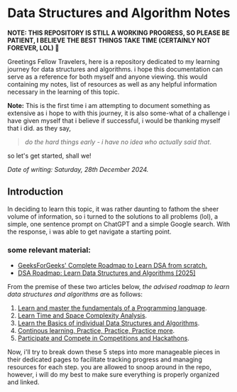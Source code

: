 # Data Structures and Algorithm Notes

**NOTE: THIS REPOSITORY IS STILL A WORKING PROGRESS, SO PLEASE BE PATIENT, I BELIEVE THE BEST THINGS TAKE TIME (CERTAINLY NOT FOREVER, LOL) 🚧**

Greetings Fellow Travelers, here is a repository dedicated to my learning journey for data structures and algorithms. i hope this documentation can serve as a reference for both myself and anyone viewing. this would containing my notes, list of resources as well as any helpful information necessary in the learning of this topic.

**Note:** This is the first time i am attempting to document something as extensive as i hope to with this journey, it is also some-what of a challenge i have given myself that i believe if successful, i would be thanking myself that i did.
as they say,

> _do the hard things early - i have no idea who actually said that_.

so let's get started, shall we!

_Date of writing: Saturday, 28th December 2024._

## Introduction

In deciding to learn this topic, it was rather daunting to fathom the sheer volume of information, so i turned to the solutions to all problems (lol), a simple, one sentence prompt on ChatGPT and a simple Google search. With the response, i was able to get navigate a starting point.

### some relevant material:

- [GeeksForGeeks' Complete Roadmap to Learn DSA from scratch.](https://www.geeksforgeeks.org/complete-roadmap-to-learn-dsa-from-scratch/)
- [DSA Roadmap: Learn Data Structures and Algorithms [2025]](https://www.scaler.com/blog/dsa-roadmap/)

From the premise of these two articles below, *the advised roadmap to learn data structures and algorithms a*re as follows:

1. [Learn and master the fundamentals of a Programming language](./01-learning-a-language-for-dsa/introduction.md).
2. [Learn Time and Space Complexity Analysis](./02-time-and-space-complexity/introduction.md).
3. [Learn the Basics of individual Data Structures and Algorithms](./03-leaning-individual-dsa/introduction.md).
4. [Continous learning, Practice, Practice, Practice more](./04-continous-learnig-and-practice/index.md).
5. [Participate and Compete in Competitions and Hackathons](./05-competing/index.md).

Now, i'll try to break down these 5 steps into more manageable pieces in their dedicated pages to facilitate tracking progress and managing resources for each step. you are allowed to snoop around in the repo, however, i will do my best to make sure everything is properly organized and linked.
